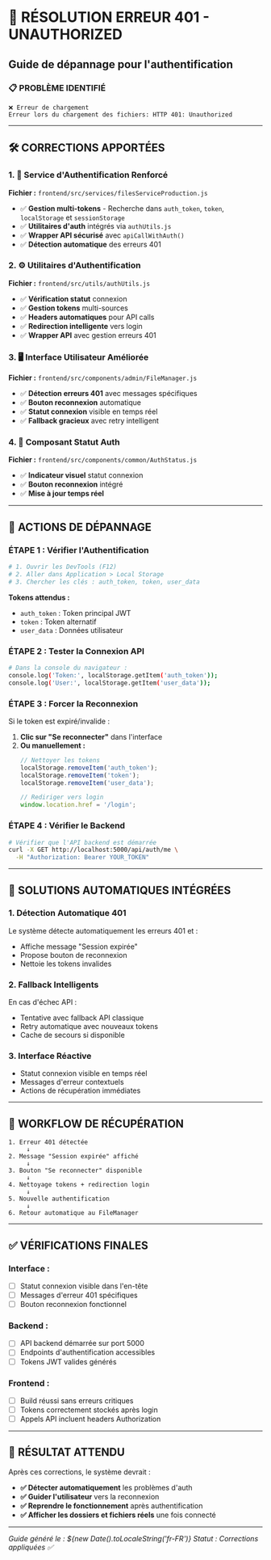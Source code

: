 # 🔐 RÉSOLUTION ERREUR 401 - UNAUTHORIZED
## Guide de dépannage pour l'authentification

### 📋 **PROBLÈME IDENTIFIÉ**

```
❌ Erreur de chargement
Erreur lors du chargement des fichiers: HTTP 401: Unauthorized
```

---

## 🛠️ **CORRECTIONS APPORTÉES**

### 1. **🔧 Service d'Authentification Renforcé**

**Fichier :** `frontend/src/services/filesServiceProduction.js`
- ✅ **Gestion multi-tokens** - Recherche dans `auth_token`, `token`, `localStorage` et `sessionStorage`
- ✅ **Utilitaires d'auth** intégrés via `authUtils.js`
- ✅ **Wrapper API sécurisé** avec `apiCallWithAuth()`
- ✅ **Détection automatique** des erreurs 401

### 2. **⚙️ Utilitaires d'Authentification**

**Fichier :** `frontend/src/utils/authUtils.js`
- ✅ **Vérification statut** connexion
- ✅ **Gestion tokens** multi-sources
- ✅ **Headers automatiques** pour API calls
- ✅ **Redirection intelligente** vers login
- ✅ **Wrapper API** avec gestion erreurs 401

### 3. **🖥️ Interface Utilisateur Améliorée**

**Fichier :** `frontend/src/components/admin/FileManager.js`
- ✅ **Détection erreurs 401** avec messages spécifiques
- ✅ **Bouton reconnexion** automatique
- ✅ **Statut connexion** visible en temps réel
- ✅ **Fallback gracieux** avec retry intelligent

### 4. **👤 Composant Statut Auth**

**Fichier :** `frontend/src/components/common/AuthStatus.js`
- ✅ **Indicateur visuel** statut connexion
- ✅ **Bouton reconnexion** intégré
- ✅ **Mise à jour temps réel**

---

## 🚀 **ACTIONS DE DÉPANNAGE**

### **ÉTAPE 1 : Vérifier l'Authentification**

```bash
# 1. Ouvrir les DevTools (F12)
# 2. Aller dans Application > Local Storage
# 3. Chercher les clés : auth_token, token, user_data
```

**Tokens attendus :**
- `auth_token` : Token principal JWT
- `token` : Token alternatif
- `user_data` : Données utilisateur

### **ÉTAPE 2 : Tester la Connexion API**

```bash
# Dans la console du navigateur :
console.log('Token:', localStorage.getItem('auth_token'));
console.log('User:', localStorage.getItem('user_data'));
```

### **ÉTAPE 3 : Forcer la Reconnexion**

Si le token est expiré/invalide :
1. **Clic sur "Se reconnecter"** dans l'interface
2. **Ou manuellement :**
   ```javascript
   // Nettoyer les tokens
   localStorage.removeItem('auth_token');
   localStorage.removeItem('token');
   localStorage.removeItem('user_data');
   
   // Rediriger vers login
   window.location.href = '/login';
   ```

### **ÉTAPE 4 : Vérifier le Backend**

```bash
# Vérifier que l'API backend est démarrée
curl -X GET http://localhost:5000/api/auth/me \
  -H "Authorization: Bearer YOUR_TOKEN"
```

---

## 🎯 **SOLUTIONS AUTOMATIQUES INTÉGRÉES**

### **1. Détection Automatique 401**
Le système détecte automatiquement les erreurs 401 et :
- Affiche message "Session expirée"
- Propose bouton de reconnexion
- Nettoie les tokens invalides

### **2. Fallback Intelligents**
En cas d'échec API :
- Tentative avec fallback API classique
- Retry automatique avec nouveaux tokens
- Cache de secours si disponible

### **3. Interface Réactive**
- Statut connexion visible en temps réel
- Messages d'erreur contextuels
- Actions de récupération immédiates

---

## 🔄 **WORKFLOW DE RÉCUPÉRATION**

```
1. Erreur 401 détectée
     ↓
2. Message "Session expirée" affiché
     ↓
3. Bouton "Se reconnecter" disponible
     ↓
4. Nettoyage tokens + redirection login
     ↓
5. Nouvelle authentification
     ↓
6. Retour automatique au FileManager
```

---

## ✅ **VÉRIFICATIONS FINALES**

### **Interface :**
- [ ] Statut connexion visible dans l'en-tête
- [ ] Messages d'erreur 401 spécifiques
- [ ] Bouton reconnexion fonctionnel

### **Backend :**
- [ ] API backend démarrée sur port 5000
- [ ] Endpoints d'authentification accessibles
- [ ] Tokens JWT valides générés

### **Frontend :**
- [ ] Build réussi sans erreurs critiques
- [ ] Tokens correctement stockés après login
- [ ] Appels API incluent headers Authorization

---

## 🎉 **RÉSULTAT ATTENDU**

Après ces corrections, le système devrait :
- **✅ Détecter automatiquement** les problèmes d'auth
- **✅ Guider l'utilisateur** vers la reconnexion
- **✅ Reprendre le fonctionnement** après authentification
- **✅ Afficher les dossiers et fichiers réels** une fois connecté

---

*Guide généré le : ${new Date().toLocaleString('fr-FR')}*
*Statut : Corrections appliquées ✅*